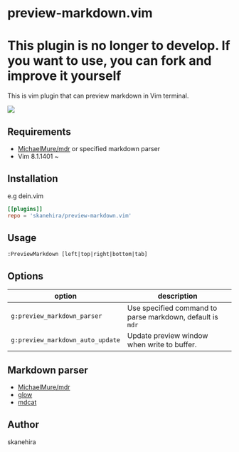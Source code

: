 # preview-markdown.vim
# This plugin is no longer to develop. If you want to use, you can fork and improve it yourself
This is vim plugin that can preview markdown in Vim terminal.

![](https://i.imgur.com/ME5HBWP.png)

## Requirements
- [MichaelMure/mdr](https://github.com/MichaelMure/mdr) or specified markdown parser
- Vim 8.1.1401 ~

## Installation
e.g dein.vim

```toml
[[plugins]]
repo = 'skanehira/preview-markdown.vim'
```

## Usage
```vim
:PreviewMarkdown [left|top|right|bottom|tab]
```

## Options
| option                           | description                                               |
|----------------------------------|-----------------------------------------------------------|
| `g:preview_markdown_parser`      | Use specified command to parse markdown, default is `mdr` |
| `g:preview_markdown_auto_update` | Update preview window when write to buffer.               |

## Markdown parser
- [MichaelMure/mdr](https://github.com/MichaelMure/mdr)
- [glow](https://github.com/charmbracelet/glow)
- [mdcat](https://github.com/lunaryorn/mdcat)

## Author
skanehira
